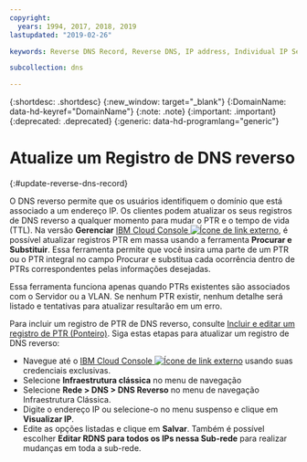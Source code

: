 ```yaml
---
copyright:
  years: 1994, 2017, 2018, 2019
lastupdated: "2019-02-26"

keywords: Reverse DNS Record, Reverse DNS, IP address, Individual IP Select

subcollection: dns

---
```


{:shortdesc: .shortdesc}
{:new_window: target="_blank"}
{:DomainName: data-hd-keyref="DomainName"}
{:note: .note}
{:important: .important}
{:deprecated: .deprecated}
{:generic: data-hd-programlang="generic"}

# Atualize um Registro de DNS reverso
{:#update-reverse-dns-record}

O DNS reverso permite que os usuários identifiquem o domínio que está associado a um endereço IP. Os clientes podem atualizar os seus registros de DNS reverso a qualquer momento para mudar o PTR e o tempo de vida (TTL). Na versão **Gerenciar** [IBM Cloud Console ![Ícone de link externo](../../icons/launch-glyph.svg "Ícone de link externo")](https://{DomainName}/), é possível atualizar registros PTR em massa usando a ferramenta **Procurar e Substituir**. Essa ferramenta permite que você insira uma parte de um PTR ou o PTR integral no campo Procurar e substitua cada ocorrência dentro de PTRs correspondentes pelas informações desejadas. 

Essa ferramenta funciona apenas quando PTRs existentes são associados com o Servidor ou a VLAN. Se nenhum PTR existir, nenhum detalhe será listado e tentativas para atualizar resultarão em um erro. 

Para incluir um registro de PTR de DNS reverso, consulte [Incluir e editar um registro de PTR (Ponteiro)](/docs/infrastructure/dns?topic=dns-add-or-edit-a-ptr-pointer-record). Siga estas etapas para atualizar um registro de DNS reverso:

 * Navegue até o [IBM Cloud Console ![Ícone de link externo](../../icons/launch-glyph.svg "Ícone de link externo")](https://{DomainName}/) usando suas credenciais exclusivas.
 * Selecione **Infraestrutura clássica** no menu de navegação
 * Selecione **Rede > DNS > DNS Reverso** no menu de navegação Infraestrutura Clássica.
 * Digite o endereço IP ou selecione-o no menu suspenso e clique em **Visualizar IP**.
 * Edite as opções listadas e clique em **Salvar**. Também é possível escolher **Editar RDNS para todos os IPs nessa Sub-rede** para realizar mudanças em toda a sub-rede. 
 

